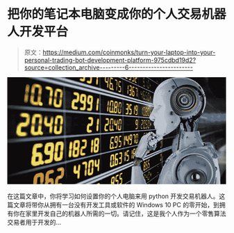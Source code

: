# 把你的笔记本电脑变成你的个人交易机器人开发平台

> 原文：<https://medium.com/coinmonks/turn-your-laptop-into-your-personal-trading-bot-development-platform-975cdbd19d2?source=collection_archive---------6----------------------->

![](img/95fafcf208af1da02b51956f9b531da8.png)

在这篇文章中，你将学习如何设置你的个人电脑来用 python 开发交易机器人。这篇文章将带你从拥有一台没有开发工具或软件的 Windows 10 PC 的零开始，到拥有你在家里开发自己的机器人所需的一切。请记住，这是我个人作为一个零售算法交易者用于开发的…
